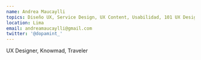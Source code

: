 ```yaml
---
name: Andrea Maucaylli
topics: Diseño UX, Service Design, UX Content, Usabilidad, 101 UX Design for devs, Design Thinking, Design Research Basics
location: Lima
email: andreamaucaylli@gmail.com
twitter: '@dopamint_'
---
```


UX Designer, Knowmad, Traveler
